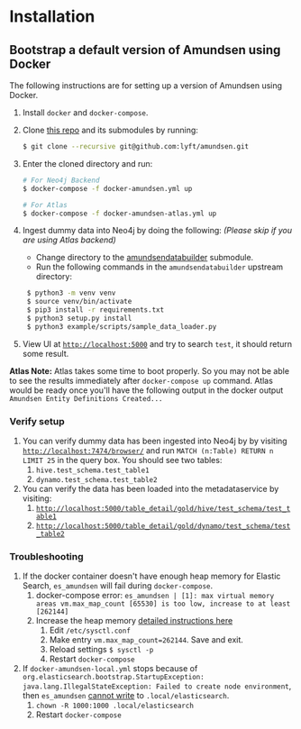 # Installation

## Bootstrap a default version of Amundsen using Docker
The following instructions are for setting up a version of Amundsen using Docker.

1. Install `docker` and  `docker-compose`.
2. Clone [this repo](https://github.com/lyft/amundsen) and its submodules by running:
   ```bash
   $ git clone --recursive git@github.com:lyft/amundsen.git
   ```
3. Enter the cloned directory and run:
    ```bash
    # For Neo4j Backend
    $ docker-compose -f docker-amundsen.yml up

    # For Atlas
    $ docker-compose -f docker-amundsen-atlas.yml up
    ```
4. Ingest dummy data into Neo4j by doing the following: _(Please skip if you are using Atlas backend)_

   * Change directory to the [amundsendatabuilder](https://github.com/lyft/amundsendatabuilder) submodule.
   * Run the following commands in the `amundsendatabuilder` upstream directory:
   ```bash
    $ python3 -m venv venv
    $ source venv/bin/activate  
    $ pip3 install -r requirements.txt
    $ python3 setup.py install
    $ python3 example/scripts/sample_data_loader.py
   ```
5. View UI at [`http://localhost:5000`](http://localhost:5000) and try to search `test`, it should return some result.

**Atlas Note:** Atlas takes some time to boot properly. So you may not be able to see the results immediately 
after `docker-compose up` command. 
Atlas would be ready once you'll have the following output in the docker output `Amundsen Entity Definitions Created...`  

### Verify setup

1. You can verify dummy data has been ingested into Neo4j by by visiting [`http://localhost:7474/browser/`](http://localhost:7474/browser/) and run `MATCH (n:Table) RETURN n LIMIT 25` in the query box. You should see two tables:
   1. `hive.test_schema.test_table1`
   2. `dynamo.test_schema.test_table2`
2. You can verify the data has been loaded into the metadataservice by visiting:
   1. [`http://localhost:5000/table_detail/gold/hive/test_schema/test_table1`](http://localhost:5000/table_detail/gold/hive/test_schema/test_table1)
   2. [`http://localhost:5000/table_detail/gold/dynamo/test_schema/test_table2`](http://localhost:5000/table_detail/gold/dynamo/test_schema/test_table2)

### Troubleshooting

1. If the docker container doesn't have enough heap memory for Elastic Search, `es_amundsen` will fail during `docker-compose`.
   1. docker-compose error: `es_amundsen | [1]: max virtual memory areas vm.max_map_count [65530] is too low, increase to at least [262144]`
   2. Increase the heap memory [detailed instructions here](https://www.elastic.co/guide/en/elasticsearch/reference/7.1/docker.html#docker-cli-run-prod-mode)
      1. Edit `/etc/sysctl.conf`
      2. Make entry `vm.max_map_count=262144`. Save and exit.
      3. Reload settings `$ sysctl -p`
      4. Restart `docker-compose`
2. If `docker-amundsen-local.yml` stops because of `org.elasticsearch.bootstrap.StartupException: java.lang.IllegalStateException: Failed to create node environment`, then `es_amundsen` [cannot write](https://discuss.elastic.co/t/elastic-elasticsearch-docker-not-assigning-permissions-to-data-directory-on-run/65812/4) to `.local/elasticsearch`. 
   1. `chown -R 1000:1000 .local/elasticsearch`
   2. Restart `docker-compose` 
